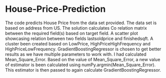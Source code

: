 # House-Price-Prediction
The code predicts House Price from the data set provided. The data set is based on address from US. The solution calculates Co relation matrix between the required field(s) based on target field. A scatter plot showcasing relation between two fields lastsoldprice and finishedsqft. A cluster been created based on LowPrice, HighPriceHighFrequency and HighPriceLowFrequency. GradientBoostingRegressor is chosen to get better results as we have multiple parameters to work with. I had calculated Mean_Square_Error. Based on the value of Mean_Square_Error, a new value of estimator is been calculated using numPy.argmin(Mean_Square_Error). This estimator is then passed to again calculate GradientBoostingRegressor. 
